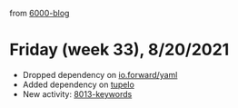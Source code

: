 from [6000-blog](../../../6000-blog.md)
# Friday (week 33), 8/20/2021
- Dropped dependency on [io.forward/yaml](https://github.com/owainlewis/yaml)
- Added dependency on [tupelo](https://github.com/cloojure/tupelo)
- New activity: [8013-keywords](../../../../8activities/8013-keywords.md)